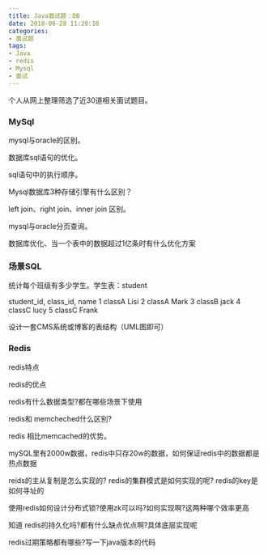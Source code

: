 ```yaml
---
title: Java面试题：DB
date: 2018-06-28 11:20:10
categories:
- 面试题
tags:
- Java
- redis
- Mysql
- 面试
---
```


  个人从网上整理筛选了近30道相关面试题目。
  
### MySql

  mysql与oracle的区别。

  数据库sql语句的优化。

  sql语句中的执行顺序。

  <!-- more -->

  Mysql数据库3种存储引擎有什么区别？

  left join、right join、inner join 区别。
  
  mysql与oracle分页查询。
  
  数据库优化、当一个表中的数据超过1亿条时有什么优化方案

### 场景SQL
 
 统计每个班级有多少学生。学生表：student
 
  student_id,		class_id,		name
    1			      classA			Lisi
    2			      classA      Mark
    3			      classB			jack
    4			      classC			lucy
    5			      classC			Frank		
 
 设计一套CMS系统或博客的表结构（UML图即可）

### Redis  
  
  redis特点
  
  redis的优点
  
  redis有什么数据类型?都在哪些场景下使用
  
  redis和 memcheched什么区别?
  
  redis 相比memcached的优势。
  
  mySQL里有2000w数据，redis中只存20w的数据，如何保证redis中的数据都是热点数据
  
  reids的主从复制是怎么实现的? redis的集群模式是如何实现的呢? redis的key是如何寻址的
  
  使用redis如何设计分布式锁?使用zk可以吗?如何实现啊?这两种哪个效率更高
  
  知道 redis的持久化吗?都有什么缺点优点啊?具体底层实现呢
  
  redis过期策略都有哪些?写一下java版本的代码